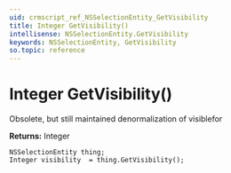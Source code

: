 ```yaml
---
uid: crmscript_ref_NSSelectionEntity_GetVisibility
title: Integer GetVisibility()
intellisense: NSSelectionEntity.GetVisibility
keywords: NSSelectionEntity, GetVisibility
so.topic: reference
---
```


# Integer GetVisibility()

Obsolete, but still maintained denormalization of visiblefor

**Returns:** Integer

```crmscript
NSSelectionEntity thing;
Integer visibility  = thing.GetVisibility();
```

